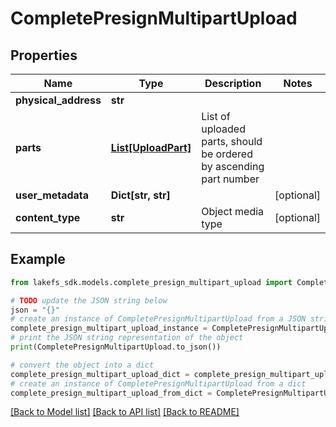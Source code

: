 # CompletePresignMultipartUpload


## Properties

Name | Type | Description | Notes
------------ | ------------- | ------------- | -------------
**physical_address** | **str** |  | 
**parts** | [**List[UploadPart]**](UploadPart.md) | List of uploaded parts, should be ordered by ascending part number | 
**user_metadata** | **Dict[str, str]** |  | [optional] 
**content_type** | **str** | Object media type | [optional] 

## Example

```python
from lakefs_sdk.models.complete_presign_multipart_upload import CompletePresignMultipartUpload

# TODO update the JSON string below
json = "{}"
# create an instance of CompletePresignMultipartUpload from a JSON string
complete_presign_multipart_upload_instance = CompletePresignMultipartUpload.from_json(json)
# print the JSON string representation of the object
print(CompletePresignMultipartUpload.to_json())

# convert the object into a dict
complete_presign_multipart_upload_dict = complete_presign_multipart_upload_instance.to_dict()
# create an instance of CompletePresignMultipartUpload from a dict
complete_presign_multipart_upload_from_dict = CompletePresignMultipartUpload.from_dict(complete_presign_multipart_upload_dict)
```
[[Back to Model list]](../README.md#documentation-for-models) [[Back to API list]](../README.md#documentation-for-api-endpoints) [[Back to README]](../README.md)


